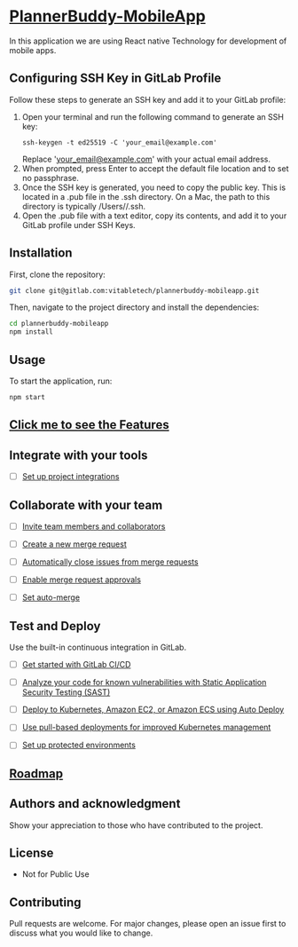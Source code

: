 # [PlannerBuddy-MobileApp](https://plannerbuddy.vitabletech.in/)

In this application we are using React native Technology for development of mobile apps. 

## Configuring SSH Key in GitLab Profile

Follow these steps to generate an SSH key and add it to your GitLab profile:

1. Open your terminal and run the following command to generate an SSH key:
    ```ssh
    ssh-keygen -t ed25519 -C 'your_email@example.com'
    ```
    Replace 'your_email@example.com' with your actual email address.
2. When prompted, press Enter to accept the default file location and to set no passphrase.
3. Once the SSH key is generated, you need to copy the public key. This is located in a .pub file in the .ssh directory. On a Mac, the path to this directory is typically /Users/<YourUsername>/.ssh.
4. Open the .pub file with a text editor, copy its contents, and add it to your GitLab profile under SSH Keys.

## Installation

First, clone the repository:


```bash
git clone git@gitlab.com:vitabletech/plannerbuddy-mobileapp.git
```

Then, navigate to the project directory and install the dependencies:

```bash
cd plannerbuddy-mobileapp
npm install
```

## Usage

To start the application, run:

```bash 
npm start
```


## [Click me to see the Features](https://plannerbuddy.vitabletech.in/)


## Integrate with your tools

- [ ] [Set up project integrations](https://gitlab.com/vitabletech/plannerbuddy-mobileapp/-/settings/integrations)


## Collaborate with your team

- [ ] [Invite team members and collaborators](https://docs.gitlab.com/ee/user/project/members/)
- [ ] [Create a new merge request](https://docs.gitlab.com/ee/user/project/merge_requests/creating_merge_requests.html)
- [ ] [Automatically close issues from merge requests](https://docs.gitlab.com/ee/user/project/issues/managing_issues.html#closing-issues-automatically)
- [ ] [Enable merge request approvals](https://docs.gitlab.com/ee/user/project/merge_requests/approvals/)
- [ ] [Set auto-merge](https://docs.gitlab.com/ee/user/project/merge_requests/merge_when_pipeline_succeeds.html)


## Test and Deploy

Use the built-in continuous integration in GitLab.

- [ ] [Get started with GitLab CI/CD](https://docs.gitlab.com/ee/ci/quick_start/index.html)
- [ ] [Analyze your code for known vulnerabilities with Static Application Security Testing (SAST)](https://docs.gitlab.com/ee/user/application_security/sast/)
- [ ] [Deploy to Kubernetes, Amazon EC2, or Amazon ECS using Auto Deploy](https://docs.gitlab.com/ee/topics/autodevops/requirements.html)
- [ ] [Use pull-based deployments for improved Kubernetes management](https://docs.gitlab.com/ee/user/clusters/agent/)
- [ ] [Set up protected environments](https://docs.gitlab.com/ee/ci/environments/protected_environments.html)


## [Roadmap](https://www.figma.com/file/KSIlALCXd9kX5BerYB8DcI/Planer-Buddy?type=design&node-id=0-1&mode=design&t=LEFc4NI1f5xujlK6-0)


## Authors and acknowledgment
Show your appreciation to those who have contributed to the project.

## License
- Not for Public Use

## Contributing

Pull requests are welcome. For major changes, please open an issue first to discuss what you would like to change.

